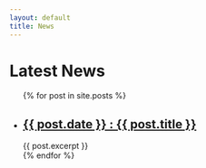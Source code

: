 ```yaml
---
layout: default
title: News
---
```

<h1>Latest News</h1>

<ul>
  {% for post in site.posts %}
    <li>
      <h2><a href="{{ post.url }}">{{ post.date }} : {{ post.title }}</a></h2>
      {{ post.excerpt }}
    </li>
  {% endfor %}
</ul>
